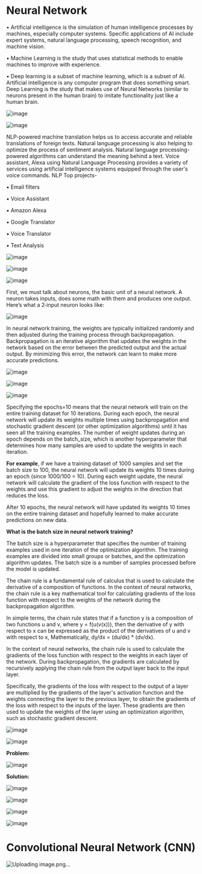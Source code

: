# Neural Network

• Artificial intelligence is the simulation of human intelligence processes by machines, especially computer systems. Specific applications of AI include expert systems, natural language processing, speech recognition, and machine vision.

• Machine Learning is the study that uses statistical methods to enable machines to improve with experience.

• Deep learning is a subset of machine learning, which is a subset of AI. Artificial intelligence is any computer program that does something smart. Deep Learning is the study that makes use of Neural Networks (similar to neurons present in the human brain) to imitate functionality just like a human brain.

![image](https://github.com/TITHI-KHAN/Neural-Network/assets/65033964/1b717542-214a-4b92-a28b-f4fbb5b0aa4e)

![image](https://github.com/TITHI-KHAN/Neural-Network/assets/65033964/e49ee723-fb72-4fa6-8db3-65610e59f698)

NLP-powered machine translation helps us to access accurate and reliable translations of foreign texts. Natural language processing is also helping to optimize the process of sentiment analysis. Natural language processing-powered algorithms can understand the meaning behind a text. Voice assistant, Alexa using Natural Language Processing provides a variety of services using artificial intelligence systems equipped through the user's voice commands. NLP Top projects-

▪ Email filters

▪ Voice Assistant

▪ Amazon Alexa

▪ Google Translator

▪ Voice Translator

▪ Text Analysis

![image](https://github.com/TITHI-KHAN/Neural-Network/assets/65033964/6d92cb8e-98c0-4954-b961-19e9ac0b6279)

![image](https://github.com/TITHI-KHAN/Neural-Network/assets/65033964/d8900493-c68f-4cdf-b002-371be7d41d15)

![image](https://github.com/TITHI-KHAN/Neural-Network/assets/65033964/ffbf1fa4-9eb1-41d0-ad1f-2a18b71ed78a)

First, we must talk about neurons, the basic unit of a neural network. A neuron takes inputs, does some math with them and produces one output. Here’s what a 2‐input neuron looks like:

![image](https://github.com/TITHI-KHAN/Neural-Network/assets/65033964/6aaff771-7c71-4015-a2e2-96c16e505c1f)

In neural network training, the weights are typically initialized randomly and then adjusted during the training process through backpropagation. Backpropagation is an iterative algorithm that updates the weights in the network based on the error between the predicted output and the actual output. By minimizing this error, the network can learn to make more accurate predictions.

![image](https://github.com/TITHI-KHAN/Neural-Network/assets/65033964/13c39b76-c072-4afe-b9d8-77b5e2b0321f)

![image](https://github.com/TITHI-KHAN/Neural-Network/assets/65033964/30dbcf8b-dd0c-41ca-a9c1-8f42948fe613)

![image](https://github.com/TITHI-KHAN/Neural-Network/assets/65033964/716166ce-9e65-496b-8a38-239d085ffb9e)

Specifying the epochs=10 means that the neural network will train on the entire training dataset for 10 iterations. During each epoch, the neural network will update its weights multiple times using backpropagation and stochastic gradient descent (or other optimization algorithms) until it has seen all the training examples. The number of weight updates during an epoch depends on the batch_size, which is another hyperparameter that determines how many samples are used to update the weights in each iteration.

**For example**, if we have a training dataset of 1000 samples and set the batch size to 100, the neural network will update its weights 10 times during an epoch (since 1000/100 = 10). During each weight update, the neural network will calculate the gradient of the loss function with respect to the weights and use this gradient to adjust the weights in the direction that reduces the loss.

After 10 epochs, the neural network will have updated its weights 10 times on the entire training dataset and hopefully learned to make accurate predictions on new data.

**What is the batch size in neural network training?** 

The batch size is a hyperparameter that specifies the number of training examples used in one iteration of the optimization algorithm. The training examples are divided into small groups or batches, and the optimization algorithm updates. The batch size is a number of samples processed before the model is updated.

The chain rule is a fundamental rule of calculus that is used to calculate the derivative of a composition of functions. In the context of neural networks, the chain rule is a key mathematical tool for calculating gradients of the loss function with respect to the weights of the network during the backpropagation algorithm.

In simple terms, the chain rule states that if a function y is a composition of two functions u and v, where y = f(u(v(x))), then the derivative of y with respect to x can be expressed as the product of the derivatives of u and v with respect to x, Mathematically, dy/dx = (du/dx) * (dv/dx).

In the context of neural networks, the chain rule is used to calculate the gradients of the loss function with respect to the weights in each layer of the network. During backpropagation, the gradients are calculated by recursively applying the chain rule from the output layer back to the input layer.

Specifically, the gradients of the loss with respect to the output of a layer are multiplied by the gradients of the layer's activation function and the weights connecting the layer to the previous layer, to obtain the gradients of the loss with respect to the inputs of the layer. These gradients are then used to update the weights of the layer using an optimization algorithm, such as stochastic gradient descent.

![image](https://github.com/TITHI-KHAN/Neural-Network/assets/65033964/adc72d75-63cd-4139-86e8-ab8c25b96138)

![image](https://github.com/TITHI-KHAN/Neural-Network/assets/65033964/d1ff176b-bf91-487a-8957-8b19dcdb97c9)

**Problem:**

![image](https://github.com/TITHI-KHAN/Neural-Network/assets/65033964/5bad9b8f-0c45-48b8-8a85-7b8ebd50e66d)

**Solution:**

![image](https://github.com/TITHI-KHAN/Neural-Network/assets/65033964/070bd000-1356-47af-a48d-03d3727601ea)

![image](https://github.com/TITHI-KHAN/Neural-Network/assets/65033964/72496079-8ddc-4358-b017-c2e14be318b0)

![image](https://github.com/TITHI-KHAN/Neural-Network/assets/65033964/6afe1ce3-dd1c-4288-a43a-8440fc2508c6)

![image](https://github.com/TITHI-KHAN/Neural-Network/assets/65033964/6a932f30-bcfe-4f7e-bed1-3c7eb392bb9b)

# Convolutional Neural Network (CNN)

![Uploading image.png…]()








